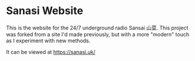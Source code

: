 # Sanasi Website
This is the website for the 24/7 underground radio Sansai 山菜.
This project was forked from a site I'd made previously, but with a more "modern" touch as I experiment with new methods.

It can be viewed at https://sanasi.uk/
